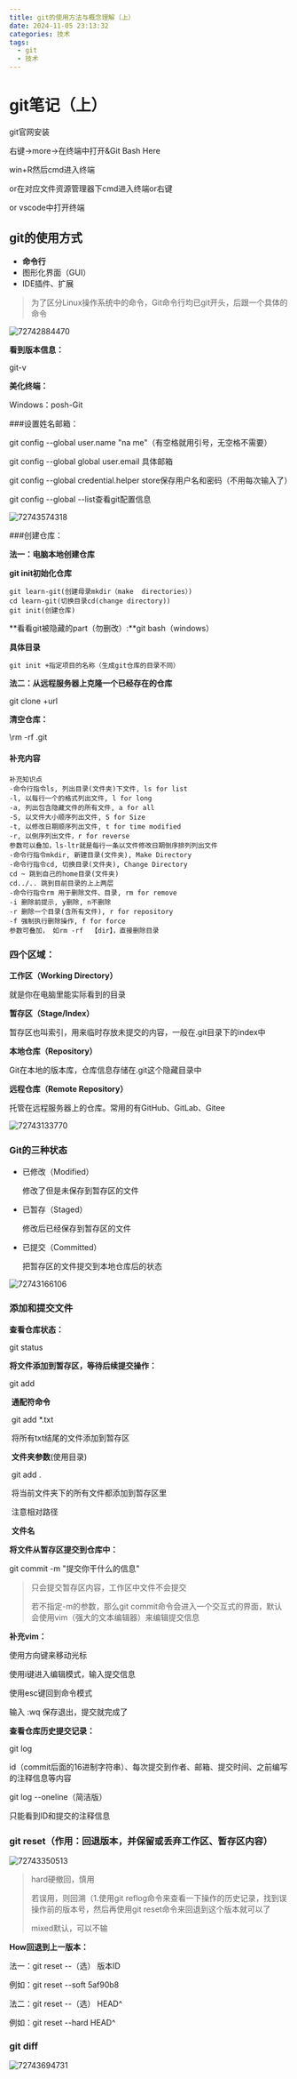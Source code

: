 ```yaml
---
title: git的使用方法与概念理解（上）
date: 2024-11-05 23:13:32
categories: 技术
tags:
  - git
  - 技术
---
```


# git笔记（上）

git官网安装

右键->more->在终端中打开&Git Bash Here

win+R然后cmd进入终端

or在对应文件资源管理器下cmd进入终端or右键

or  vscode中打开终端

## git的使用方式

- **命令行**
- 图形化界面（GUI）
- IDE插件、扩展



>为了区分Linux操作系统中的命令，Git命令行均已git开头，后跟一个具体的命令

![72742884470](C:\Users\13518\AppData\Local\Temp\1727428844702.png)

**看到版本信息：**

git-v

**美化终端：**

Windows：posh-Git

###设置姓名邮箱：

git config --global user.name "na me"（有空格就用引号，无空格不需要）

git config --global global user.email 具体邮箱

git config --global credential.helper store保存用户名和密码（不用每次输入了）

git config --global --list查看git配置信息

![72743574318](C:\Users\13518\AppData\Local\Temp\1727435743185.png)

###创建仓库：

**法一：电脑本地创建仓库**

**git  init初始化仓库**

```
git learn-git(创建母录mkdir（make  directories）)
cd learn-git(切换目录cd(change directory))
git init(创建仓库)
```

**看看git被隐藏的part（勿删改）:**git bash（windows）

**具体目录**

```
git init +指定项目的名称（生成git仓库的目录不同）
```

**法二：从远程服务器上克隆一个已经存在的仓库**

git clone +url

**清空仓库：**

\rm -rf  .git



#### 补充内容

```
补充知识点
-命令行指令ls, 列出目录(文件夹)下文件, ls for list
-l, 以每行一个的格式列出文件, l for long
-a, 列出包含隐藏文件的所有文件, a for all
-S, 以文件大小顺序列出文件, S for Size
-t, 以修改日期顺序列出文件, t for time modified
-r, 以倒序列出文件，r for reverse
参数可以叠加，ls-ltr就是每行一条以文件修改日期倒序排列列出文件
-命令行指令mkdir, 新建目录(文件夹), Make Directory
-命令行指令cd, 切换目录(文件夹), Change Directory
cd ~ 跳到自己的home目录(文件夹)
cd../.. 跳到目前目录的上上两层
-命令行指令rm 用于删除文件、目录, rm for remove
-i 删除前提示, y删除, n不删除
-r 删除一个目录(含所有文件), r for repository
-f 强制执行删除操作, f for force
参数可叠加， 如rm -rf  【dir】，直接删除目录
```



### 四个区域：

**工作区（Working Directory）**

就是你在电脑里能实际看到的目录

**暂存区（Stage/Index）**

暂存区也叫索引，用来临时存放未提交的内容，一般在.git目录下的index中

**本地仓库（Repository）**

Git在本地的版本库，仓库信息存储在.git这个隐藏目录中

**远程仓库（Remote Repository）**

托管在远程服务器上的仓库。常用的有GitHub、GitLab、Gitee

![72743133770](C:\Users\13518\AppData\Local\Temp\1727431337700.png)

### Git的三种状态

- 已修改（Modified）

  修改了但是未保存到暂存区的文件

- 已暂存（Staged）

  修改后已经保存到暂存区的文件

- 已提交（Committed）

  把暂存区的文件提交到本地仓库后的状态

![72743166106](C:\Users\13518\AppData\Local\Temp\1727431661067.png)

### 添加和提交文件

**查看仓库状态：**

git status

**将文件添加到暂存区，等待后续提交操作：**

git add

​	**通配符命令**

​	git add *.txt

​	将所有txt结尾的文件添加到暂存区

​	**文件夹参数**(使用目录)

​	git add .

​	将当前文件夹下的所有文件都添加到暂存区里

​	注意相对路径

​	**文件名**

**将文件从暂存区提交到仓库中：**

git commit -m  "提交你干什么的信息"

>只会提交暂存区内容，工作区中文件不会提交
>
>若不指定-m的参数，那么git commit命令会进入一个交互式的界面，默认会使用vim（强大的文本编辑器）来编辑提交信息

**补充vim：**

使用方向键来移动光标

使用i键进入编辑模式，输入提交信息

使用esc键回到命令模式

输入    :wq    保存退出，提交就完成了

**查看仓库历史提交记录：**

git log

id（commit后面的16进制字符串）、每次提交到作者、邮箱、提交时间、之前编写的注释信息等内容

git log --oneline（简洁版）

只能看到ID和提交的注释信息



### git reset（作用：回退版本，并保留或丢弃工作区、暂存区内容）

![72743350513](C:\Users\13518\AppData\Local\Temp\1727433505136.png)

> hard硬撤回，慎用
>
> 若误用，则回溯（1.使用git reflog命令来查看一下操作的历史记录，找到误操作前的版本号，然后再使用git reset命令来回退到这个版本就可以了
>
> mixed默认，可以不输

**How回退到上一版本：**

法一：git reset --（选） 版本ID

例如：git reset --soft 5af90b8

法二：git reset --（选） HEAD^

例如：git reset --hard HEAD^



### git diff

![72743694731](C:\Users\13518\AppData\Local\Temp\1727436947313.png)


